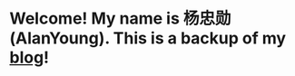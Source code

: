 # Welcome! My name is 杨忠勋(AlanYoung). This is a backup of my [blog](https://yangzhongxun.github.io/)!
